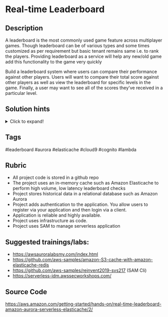 # Real-time Leaderboard

## Description
A leaderboard is the most commonly used game feature across multiplayer games. Though leaderboard can be of various types and some times customized as per requirement but basic tenant remains same i.e. to rank the players. Providing leaderboard as a service will help any new/old game add this functionality to the game very quickly

Build a leaderboard system where users can compare their performance against other players. Users will want to compare their total score against other players as well as view the leaderboard for specific levels in the game. Finally, a user may want to see all of the scores they’ve received in a particular level.


## Solution hints
<details>
<summary>Click to expand!</summary>
    
1. Setup an IDE and an AWS account
2. Provision a database (use Aurora Serverless). 
    1. Use the Data API for Aurora serverless to query your database via HTTP. Use AWS SDK for javascript (https://aws.amazon.com/sdk-for-node-js/) with the Data API.
    2. Use Secrets Manager to to save database credentials required for Data API usage.
3. Plan Data Model
    1. Create a data model (you can represent it in form of an ER diagram)
    2. Create your database tables, you can use code to create your database tables. 
    3. Populate the database tables.
    4. Test your data access using the Data API
4. Launch a Elasticache cluster
    1. Launch an Elasticache cluster using the Redis Engine in a private subnet
    2. Configure access to the cluster using security groups for lambda functions.
    3. Test Access to your cluster using code.
5. Design Data Model:
    1. Access Patterns:
        1. Fetch the highest scores for all time;
        2. Fetch the highest scores in the last month;
        3. Fetch the highest scores for a given day.
    2. Use Sorted Sets as data structure
    3. Load Sample data in the Redis cluster.
6. Add Authentication
    1. Add Authentication using Amazon Cognito user pools.
    2. You allow users to register via your application. After they’ve registered, they can login via a client to receive an ID token.
7. Deploy the application
    1. Deploy application to AWS LAmbda
    2. Use Amazon API Gateway yo configure an HTTP endpoint
    3. You can use AWS SAM to manage your serverless application.
8. Detailed setup information: https://aws.amazon.com/getting-started/hands-on/real-time-leaderboard-amazon-aurora-serverless-elasticache/
</details>

## Tags
#leaderboard #aurora #elasticache #cloud9 #cognito #lambda

## Rubric

* All project code is stored in a github repo
* The project uses an in-memory cache such as Amazon Elasticache to perform high volume, low latency leaderboard checks
* Project stores historical data in a relational database such as Amazon Aurora
* Project adds authentication to the application. You allow users to register via your application and then login via a client.
* Application is reliable and highly available.
* Project uses infrastructure as code.
* Project uses SAM to manage serverless application


## Suggested trainings/labs:
* https://awsauroralabsmy.com/index.html
* https://github.com/aws-samples/amazon-S3-cache-with-amazon-elasticache-redis
* https://github.com/aws-samples/reinvent2019-svs217 (SAM Cli)
* https://serverless-idm.awssecworkshops.com/

## Source Code
https://aws.amazon.com/getting-started/hands-on/real-time-leaderboard-amazon-aurora-serverless-elasticache/2/
